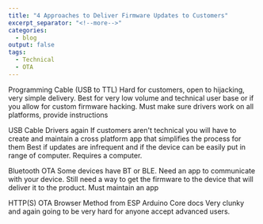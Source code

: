 ```yaml
---
title: "4 Approaches to Deliver Firmware Updates to Customers"
excerpt_separator: "<!--more-->"
categories:
  - blog
output: false
tags:
  - Technical
  - OTA
---
```


Programming Cable (USB to TTL)
Hard for customers, open to hijacking, very simple delivery.
Best for very low volume and technical user base or if you allow for custom firmware hacking.
Must make sure drivers work on all platforms, provide instructions

USB Cable
Drivers again
If customers aren't technical you will have to create and maintain a cross platform app that simplifies the process for them
Best if updates are infrequent and if the device can be easily put in range of computer. Requires a computer.

Bluetooth OTA
Some devices have BT or BLE. Need an app to communicate with your device. Still need a way to get the firmware to the device that will deliver it to the product. Must maintain an app

HTTP(S) OTA
Browser Method from ESP Arduino Core docs
Very clunky and again going to be very hard for anyone accept advanced users.

